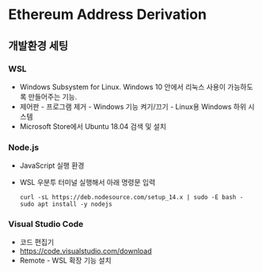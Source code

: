 # Ethereum Address Derivation

## 개발환경 세팅

### WSL

- Windows Subsystem for Linux. Windows 10 안에서 리눅스 사용이 가능하도록 만들어주는 기능.
- 제어판 - 프로그램 제거 - Windows 기능 켜기/끄기 -  Linux용 Windows 하위 시스템
- Microsoft Store에서 Ubuntu 18.04 검색 및 설치

### Node.js

- JavaScript 실행 환경
- WSL 우분투 터미널 실행해서 아래 명령문 입력

  ``` console
  curl -sL https://deb.nodesource.com/setup_14.x | sudo -E bash -
  sudo apt install -y nodejs
  ```

### Visual Studio Code

- 코드 편집기
- https://code.visualstudio.com/download
- Remote - WSL 확장 기능 설치
